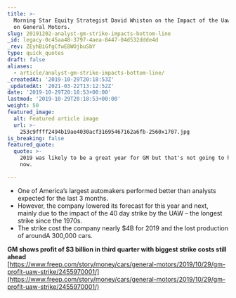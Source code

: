 ```yaml
---
title: >-
  Morning Star Equity Strategist David Whiston on the Impact of the Uaw Strike
  on General Motors.
slug: 20191202-analyst-gm-strike-impacts-bottom-line
_id: legacy-0c45aa48-3797-4aea-8447-04d532ddde4d
_rev: ZEyhBiGfgCfwE8WOjbuSbY
type: quick_quotes
draft: false
aliases:
  - article/analyst-gm-strike-impacts-bottom-line/
_createdAt: '2019-10-29T20:18:53Z'
_updatedAt: '2021-03-22T13:12:52Z'
date: '2019-10-29T20:18:53+00:00'
lastmod: '2019-10-29T20:18:53+00:00'
weight: 50
featured_image:
  alt: Featured article image
  url: >-
    253c9ffff2494b19ae4030acf31695467162a6fb-2560x1707.jpg
is_breaking: false
featured_quote:
  quote: >-
    2019 was likely to be a great year for GM but that's not going to happen
    now.

---
```

* One of America’s largest automakers performed better than analysts expected for the last 3 months.
* However, the company lowered its forecast for this year and next, mainly due to the impact of the 40 day strike by the UAW – the longest strike since the 1970s.
* The strike cost the company nearly $4B for 2019 and the lost production of aroundA 300,000 cars.

**GM shows profit of $3 billion in third quarter with biggest strike costs still ahead**  
[https://www.freep.com/story/money/cars/general-motors/2019/10/29/gm-profit-uaw-strike/2455970001/](https://www.freep.com/story/money/cars/general-motors/2019/10/29/gm-profit-uaw-strike/2455970001/)